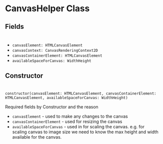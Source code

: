 # CanvasHelper Class

## Fields
#
* `canvasElement: HTMLCanvasElement` 
* `canvasContext: CanvasRenderingContext2D`
* `canvasContainerElement: HTMLCanvasElement`
* `availableSpaceForCanvas: WidthHeight`

## Constructor
#
`constructor(canvasElement: HTMLCanvasElement, canvasContainerElement: HTMLCanvasElement, availableSpaceForCanvas: WidthHeight)`

Required fields by Constructor and the reason
* `canvasElement` - used to make any changes to the canvas
* `canvasContainerElement` - used for resizing the canvas
* `availableSpaceForCanvas` - used in for scaling the canvas. e.g. for scaling canvas to image size we need to know the max height and width available for the canvas.